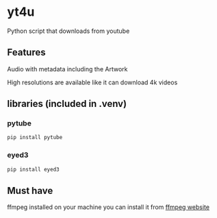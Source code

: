 # yt4u
Python script that downloads from youtube

## Features

Audio with metadata including the Artwork

High resolutions are available like it can download 4k videos

## libraries (included in .venv)

### pytube
```bash
pip install pytube
```

### eyed3
```bash
pip install eyed3
```

## Must have
ffmpeg installed on your machine
you can install it from [ffmpeg website](https://ffmpeg.org/download.html)


